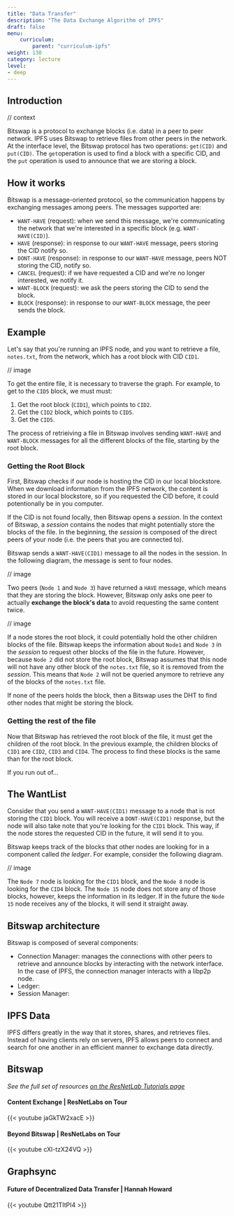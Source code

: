 ```yaml
---
title: "Data Transfer"
description: "The Data Exchange Algorithm of IPFS"
draft: false
menu:
    curriculum:
        parent: "curriculum-ipfs"
weight: 130
category: lecture
level:
- deep
---
```


## Introduction

// context

Bitswap is a protocol to exchange blocks (i.e. data) in a peer to peer network. IPFS uses Bitswap to retrieve files from other peers in the network. At the interface level, the Bitswap protocol has two operations: `get(CID)` and `put(CID)`. The `get`operation is used to find a block with a specific CID, and the `put` operation is used to announce that we are storing a block.

## How it works

Bitswap is a message-oriented protocol, so the communication happens by exchanging messages among peers. The messages supported are:
- `WANT-HAVE` (request): when we send this message, we're communicating the network that we're interested in a specific block (e.g. `WANT-HAVE(CID)`).
- `HAVE` (response): in response to our `WANT-HAVE` message, peers storing the CID notify so.
- `DONT-HAVE` (response): in response to our `WANT-HAVE` message, peers NOT storing the CID, notify so.
- `CANCEL` (request): if we have requested a CID and we're no longer interested, we notify it.
- `WANT-BLOCK` (request): we ask the peers storing the CID to send the block.
- `BLOCK` (response): in response to our `WANT-BLOCK` message, the peer sends the block.

## Example

Let's say that you're running an IPFS node, and you want to retrieve a file, `notes.txt`, from the network, which has a root block with CID `CID1`.

// image

To get the entire file, it is necessary to traverse the graph. For example, to get to the `CID5` block, we must must:
1. Get the root block (`CID1`), which points to `CID2`.
2. Get the `CID2` block, which points to `CID5`.
3. Get the `CID5`.

The process of retrieiving a file in Bitswap involves sending `WANT-HAVE` and `WANT-BLOCK` messages for all the different blocks of the file, starting by the root block.

### Getting the Root Block

First, Bitswap checks if our node is hosting the CID in our local blockstore. When we download information from the IPFS network, the content is stored in our local blockstore, so if you requested the CID before, it could potentionally be in you computer.

If the CID is not found locally, then Bitswap opens a _session_.
In the context of Bitswap, a _session_ contains the nodes that might potentially store the blocks of the file. In the beginning, the _session_ is composed of the direct peers of your node (i.e. the peers that you are connected to).

Bitswap sends a `WANT-HAVE(CID1)` message to all the nodes in the session. In the following diagram, the message is sent to four nodes.

// image

Two peers (`Node 1` and `Node 3`) have returned a `HAVE` message, which means that they are storing the block. However, Bitswap only asks one peer to actually **exchange the block's data** to avoid requesting the same content twice.

// image

If a node stores the root block, it could potentially hold the other children blocks of the file. Bitswap keeps the information about `Node1` and `Node 3` in the _session_ to request other blocks of the file in the future.
However, because `Node 2` did not store the root block, Bitswap assumes that this node will not have any other block of the `notes.txt` file, so it is removed from the _session_.
This means that `Node 2` will not be queried anymore to retrieve any of the blocks of the `notes.txt` file.

If none of the peers holds the block, then a Bitswap uses the DHT to find other nodes that might be storing the block.

### Getting the rest of the file

Now that Bitswap has retrieved the root block of the file, it must get the children of the root block. In the previous example, the children blocks of `CID1` are `CID2`, `CID3` and `CID4`. The process to find these blocks is the same than for the root block.

If you run out of...

## The WantList

Consider that you send a `WANT-HAVE(CID1)` message to a node that is not storing the `CID1` block.
You will receive a `DONT-HAVE(CID1)` response, but the node will also take note that you're looking for the `CID1` block.
This way, if the node stores the requested CID in the future, it will send it to you.

Bitswap keeps track of the blocks that other nodes are looking for in a component called _the ledger_.
For example, consider the following diagram.

// image

The `Node 7` node is looking for the `CID1` block, and the `Node 8` node is looking for the `CID4` block. The `Node 15` node does not store any of those blocks, however, keeps the information in its ledger.
If in the future the `Node 15` node receives any of the blocks, it will send it straight away.

## Bitswap architecture
Bitswap is composed of several components:

- Connection Manager: manages the connections with other peers to retrieve and announce blocks by interacting with the network interface. In the case of IPFS, the connection manager interacts with a libp2p node.
- Ledger: 
- Session Manager:

## IPFS Data
IPFS differs greatly in the way that it stores, shares, and retrieves files. Instead of having clients rely on servers, IPFS allows peers to connect and search for one another in an efficient manner to exchange data directly.

## Bitswap
_See the full set of resources [on the ResNetLab Tutorials page](https://research.protocol.ai/tutorials/resnetlab-on-tour)_

#### Content Exchange | ResNetLabs on Tour

{{< youtube jaGkTW2xacE >}}

#### Beyond Bitswap | ResNetLabs on Tour <!-- Presenter?-->

<!-- Add introduction here -->

{{< youtube cXl-tzX24VQ >}}

<!-- Add summarizing points -->

## Graphsync

#### Future of Decentralized Data Transfer | Hannah Howard

<!-- Need an intro paragraph -->

{{< youtube Qtt21TItPI4 >}}

<!-- Summarizing points -->